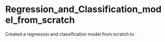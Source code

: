 # Regression_and_Classification_model_from_scratch
Created a regression and classification model from scratch to .
